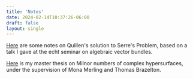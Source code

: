 ```yaml
---
title: 'Notes'
date: 2024-02-14T10:37:26-06:00
draft: false
layout: single
---
```


[Here](quillen_serre_problem.pdf) are some notes on Quillen's solution to Serre's Problem, based on a talk I gave at the echt seminar on algebraic vector bundles. 

[Here](thesis_milnor_number.pdf) is my master thesis on Milnor numbers of complex hypersurfaces, under the supervision of Mona Merling and Thomas Brazelton.
